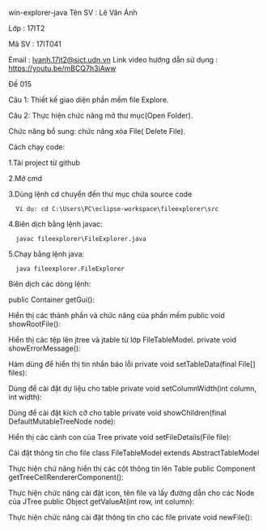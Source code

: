 win-explorer-java
Tên SV : Lê Văn Ánh

Lớp : 17IT2

Mã SV : 17IT041

Email : lvanh.17it2@sict.udn.vn
Link video hướng dẫn sử dụng : https://youtu.be/mBCQ7h3iAww

Đề 015

  Câu 1:  Thiết kế giao diện phần mềm file Explore.

  Câu 2: Thực hiện chức năng mở thư mục(Open Folder).
  
  Chức năng bổ sung: chức năng xóa File( Delete File).

Cách chạy code:

   1.Tải project từ github

   2.Mở cmd

   3.Dùng lệnh cd chuyển đến thư mục chứa source code

      Ví dụ: cd C:\Users\PC\eclipse-workspace\fileexplorer\src
   4.Biên dịch bằng lệnh javac:

      javac fileexplorer\FileExplorer.java
   5.Chạy bằng lệnh java:

      java fileexplorer.FileExplorer

Biên dịch các dòng lệnh:

public Container getGui():

Hiển thị các thành phần và chức năng của phần mềm
public void showRootFile():

Hiển thị các tệp lên jtree và jtable từ lớp FileTableModel.
private void showErrorMessage():

Hàm dùng để hiển thị tin nhắn báo lỗi
private void setTableData(final File[] files):

Dùng để cài đặt dự liệu cho table
private void setColumnWidth(int column, int width):

Dùng để cài đặt kích cỡ cho table
private void showChildren(final DefaultMutableTreeNode node):

Hiển thị các cành con của Tree
private void setFileDetails(File file):

Cài đặt thông tin cho file
class FileTableModel extends AbstractTableModel

Thực hiện chứ năng hiển thị các cột thông tin lên Table
public Component getTreeCellRendererComponent():

Thực hiện chức năng cài đặt icon, tên file và lấy đường dẫn cho các Node của JTree
public Object getValueAt(int row, int column):

Thực hiện chức năng cài đặt thông tin cho các file
private void newFile():

